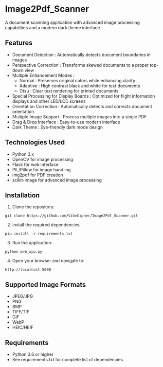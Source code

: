 # Image2Pdf_Scanner
A document scanning application with advanced image processing capabilities and a modern dark theme interface.
## Features
- Document Detection : Automatically detects document boundaries in images
- Perspective Correction : Transforms skewed documents to a proper top-down view
- Multiple Enhancement Modes :
  - Normal : Preserves original colors while enhancing clarity
  - Adaptive : High contrast black and white for text documents
  - Otsu : Clear text rendering for printed documents
- Special Processing for Display Boards : Optimized for flight information displays and other LED/LCD screens
- Orientation Correction : Automatically detects and corrects document orientation
- Multiple Image Support : Process multiple images into a single PDF
- Drag & Drop Interface : Easy-to-use modern interface
- Dark Theme : Eye-friendly dark mode design
## Technologies Used
- Python 3.x
- OpenCV for image processing
- Flask for web interface
- PIL/Pillow for image handling
- img2pdf for PDF creation
- scikit-image for advanced image processing
## Installation
1. Clone the repository:
```
git clone https://github.com/VibeCipher/Image2Pdf_Scanner.git
```
2. Install the required dependencies:
```
pip install -r requirements.txt
```
3. Run the application:
```
python web_app.py
```
4. Open your browser and navigate to:
```
http://localhost:5000
```
## Supported Image Formats
- JPEG/JPG
- PNG
- BMP
- TIFF/TIF
- GIF
- WebP
- HEIC/HEIF
## Requirements
- Python 3.6 or higher
- See requirements.txt for complete list of dependencies

